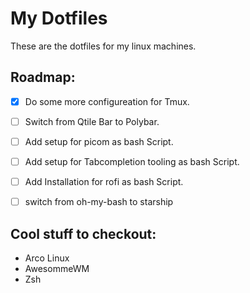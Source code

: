 # My Dotfiles

These are the dotfiles for my linux machines.

## Roadmap:
- [x] Do some more configureation for Tmux.
- [ ] Switch from Qtile Bar to Polybar.
- [ ] Add setup for picom as bash Script.
- [ ] Add setup for Tabcompletion tooling as bash Script.
- [ ] Add Installation for rofi as bash Script.
- [ ] switch from oh-my-bash to starship


## Cool stuff to checkout:
- Arco Linux
- AwesommeWM
- Zsh

